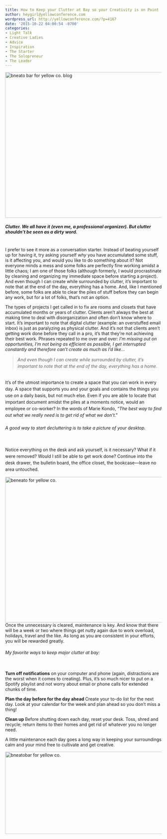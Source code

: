 ```yaml
---
title: How to Keep your Clutter at Bay so your Creativity is on Point
author: heygirl@yellowconference.com
wordpress_url: http://yellowconference.com/?p=4167
date: '2015-10-22 04:00:54 -0700'
categories:
- Light Talk
- Creative Ladies
- Advice
- Inspiration
- The Starter
- The Solopreneur
- The Leader
---
```

<p><a href="http://yellowconference.com/wp-content/uploads/2015/10/bneato-hp-office-edit-for-quiz.jpg"><img class="aligncenter size-full wp-image-4161" src="http://yellowconference.com/wp-content/uploads/2015/10/bneato-hp-office-edit-for-quiz.jpg" alt="bneato bar for yellow co. blog" width="700" height="467" /></a></p>
<h5>Clutter. We all have it (even me, a professional organizer). But clutter shouldn&rsquo;t be seen as a dirty word.</h5><br />
I prefer to see it more as a conversation starter. Instead of beating yourself up for having it, try asking yourself <em>why</em> you have accumulated some stuff, is it affecting you, and would you like to do something about it? Not everyone minds a mess and some folks are perfectly fine working amidst a little chaos; I am one of those folks (although formerly, I would procrastinate by cleaning and organizing my immediate space before starting a project). And even though I can create while surrounded by clutter, it&rsquo;s important to note that at the end of the day, everything has a home. And, like I mentioned before, some folks are able to clear the piles of stuff before they can begin any work, but for a lot of folks, that&rsquo;s not an option.</p>
<p>The types of projects I get called in to fix are rooms and closets that have accumulated months or years of clutter. Clients aren&rsquo;t always the best at making time to deal with disorganization and often don&rsquo;t know where to start. It&rsquo;s important to note that digital clutter (example: an overstuffed email inbox) is just as paralyzing as physical clutter. And it&rsquo;s not that clients aren&rsquo;t getting work done before they call in a pro, it&rsquo;s that they&rsquo;re not achieving their best work. Phrases repeated to me over and over: <em>I&rsquo;m missing out on opportunities, I&rsquo;m not being as efficient as possible, I get interrupted constantly and therefore can&rsquo;t create as much as I&rsquo;d like&hellip;</em></p>
<blockquote><p><em><span style="line-height: 1.5;">And even though I can create while surrounded by clutter, it&rsquo;s important to note that at the end of the day, everything has a home.</span></em></blockquote><br />
<span style="line-height: 1.5;">It&rsquo;s of the utmost importance to create a space that you can work in every day. A space that supports you and your goals and contains the things you use on a daily basis, but not much else. Even if you are able to locate that important document amidst the piles at a moments notice, would an employee or co-worker? In the words of Marie Kondo, </span><em style="line-height: 1.5;">&ldquo;The best way to find out what we really need is to get rid of what we don't</em><span style="line-height: 1.5;">.&rdquo;&nbsp;</span></p>
<h6><span style="line-height: 1.5;">A good way to start decluttering is to take a picture of your desktop.</span></h6><br />
<span style="line-height: 1.5;">Notice everything on the desk and ask yourself, is it necessary? What if it were removed? Would I still be able to get work done? Continue into the desk drawer, the bulletin board, the office closet, the bookcase&mdash;leave no area untouched.</span></p>
<p><a href="http://yellowconference.com/wp-content/uploads/2015/10/bneato-hp-bedside.jpg"><img class="aligncenter size-full wp-image-4162" src="http://yellowconference.com/wp-content/uploads/2015/10/bneato-hp-bedside.jpg" alt="beneato for yellow co. " width="700" height="467" /></a>Once the unnecessary is cleared, maintenance is key. And know that there will be a week or two where things get nutty again due to work overload, holidays, travel and the like. As long as you are consistent in your efforts, you will be rewarded greatly.</p>
<h6>My favorite ways to keep major clutter at bay:</h6><br />
<strong>Turn off notifications</strong> on your computer and phone (again, distractions are the worst when it comes to creating). Plus, it&rsquo;s so much nicer to put on a Spotify playlist and not worry about email or phone calls for extended chunks of time.</p>
<p><strong>Plan the day before for the day ahead </strong>Create your to-do list for the next day. Look at your calendar for the week and plan ahead so you don&rsquo;t miss a thing!</p>
<p><strong>Clean up </strong>Before shutting down each day, reset your desk. Toss, shred and recycle; return items to their homes and get rid of whatever you no longer need.</p>
<p>A little maintenance each day goes a long way in keeping your surroundings calm and your mind free to cultivate and get creative.</p>
<p><a href="http://bneatobar.com/" target="_blank"><img class="aligncenter size-full wp-image-4164" src="http://yellowconference.com/wp-content/uploads/2015/10/BethPenn.jpg" alt="bneatobar for yellow co. " width="700" height="264" /></a></p>
<p>&nbsp;</p>

